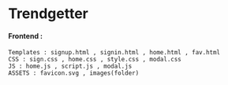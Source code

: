 # Trendgetter

#### Frontend :<br>
``Templates : signup.html , signin.html , home.html , fav.html ``<br/>
``CSS : sign.css , home.css , style.css , modal.css``<br/>
``JS : home.js , script.js , modal.js``<br/>
``ASSETS : favicon.svg , images(folder)``<br><br>

